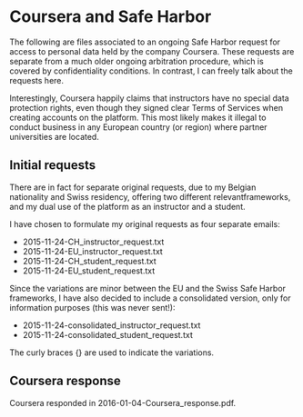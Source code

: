 Coursera and Safe Harbor
========================

The following are files associated to an ongoing Safe Harbor request for access to personal data held by the company Coursera. These requests are separate from a much older ongoing arbitration procedure, which is covered by confidentiality conditions. In contrast, I can freely talk about the requests here.

Interestingly, Coursera happily claims that instructors have no special data protection rights, even though they signed clear Terms of Services when creating accounts on the platform. This most likely makes it illegal to conduct business in any European country (or region) where partner universities are located. 


Initial requests
----------------

There are in fact for separate original requests, due to my Belgian nationality and Swiss residency, offering two different relevantframeworks, and my dual use of the platform as an instructor and a student.  

I have chosen to formulate my original requests as four separate emails: 

 - 2015-11-24-CH_instructor_request.txt
 - 2015-11-24-EU_instructor_request.txt
 - 2015-11-24-CH_student_request.txt
 - 2015-11-24-EU_student_request.txt

Since the variations are minor between the EU and the Swiss Safe Harbor frameworks, I have also decided to include a consolidated version, only for information purposes (this was never sent!):
 
 - 2015-11-24-consolidated_instructor_request.txt
 - 2015-11-24-consolidated_student_request.txt

The curly braces {} are used to indicate the variations. 

Coursera response
-----------------

Coursera responded in 2016-01-04-Coursera_response.pdf.

